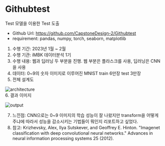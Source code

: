 # Githubtest
 
Test 모델을 이용한 Test 도출
- Github Url: https://github.com/CapstoneDesign-2/Githubtest
- requirement: pandas, numpy, torch, seaborn, matplotlib
1. 수행 기간: 2023년 1월 ~ 2월
2. 수행 기관: iMBK 데이터분석 1기
3. 수행 내용: 웹과 딥러닝 두 부분을 진행. 웹 부분은 플라스크를 사용, 딥러닝은 CNN을 사용
4. 데이터: 0~9의 숫자 이미지로 이루어진 MNIST train 6만장 test 3만장
5. 전체 설계도

![architecture](https://github.com/user-attachments/assets/8bbce2cf-9910-40d9-997c-c162af11c947)   
6. 결과 이미지

![output](https://github.com/user-attachments/assets/8176b31f-0c29-4301-96c8-63216516bd15)

7. 느낀점: CNN으로는 0~9 이미지의 학습 성능이 잘 나왔지만 transform을 어떻게 주냐에 따라서 성능을 감소시키는 기법들이 뭐인지 리포트하고 싶었다.
8. 참고: Krizhevsky, Alex, Ilya Sutskever, and Geoffrey E. Hinton. "Imagenet classification with deep convolutional neural networks." Advances in neural information processing systems 25 (2012).

